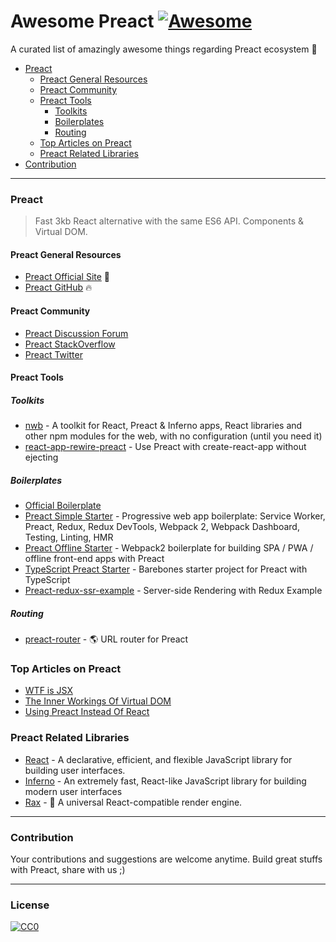 # Awesome Preact [![Awesome](https://cdn.rawgit.com/sindresorhus/awesome/d7305f38d29fed78fa85652e3a63e154dd8e8829/media/badge.svg)](https://github.com/sindresorhus/awesome)
A curated list of amazingly awesome things regarding Preact ecosystem :star2:

- [Preact](#preact)
  - [Preact General Resources](#preact-general-resources)
  - [Preact Community](#preact-community)
  - [Preact Tools](#preact-tools)
    - [Toolkits](#toolkits)
    - [Boilerplates](#boilerplates)
    - [Routing](#routing)
  - [Top Articles on Preact](#top-articles-on-preact)
  - [Preact Related Libraries](#preact-related-libraries)
- [Contribution](#contribution)
  
  
---  
### Preact
> Fast 3kb React alternative with the same ES6 API. Components & Virtual DOM.

#### Preact General Resources
* [Preact Official Site](https://preactjs.com/) :rocket:
* [Preact GitHub](https://github.com/developit/preact) :fire:

#### Preact Community
* [Preact Discussion Forum](https://preact-slack.now.sh)
* [Preact StackOverflow](https://stackoverflow.com/questions/tagged/preact)
* [Preact Twitter](https://twitter.com/preactjs)

#### Preact Tools

##### Toolkits
* [nwb](https://github.com/insin/nwb) - A toolkit for React, Preact & Inferno apps, React libraries and other npm modules for the web, with no configuration (until you need it)
* [react-app-rewire-preact](https://github.com/timarney/react-app-rewired/tree/master/packages/react-app-rewire-preact) - Use Preact with create-react-app without ejecting

##### Boilerplates
* [Official Boilerplate](https://github.com/developit/preact-boilerplate)
* [Preact Simple Starter](https://github.com/ooade/PreactSimpleStarter) - Progressive web app boilerplate: Service Worker, Preact, Redux, Redux DevTools, Webpack 2, Webpack Dashboard, Testing, Linting, HMR
* [Preact Offline Starter](https://github.com/lukeed/preact-starter) - Webpack2 boilerplate for building SPA / PWA / offline front-end apps with Preact
* [TypeScript Preact Starter](https://github.com/nickytonline/ts-preact-starter) - Barebones starter project for Preact with TypeScript
* [Preact-redux-ssr-example](https://github.com/csbun/preact-redux-ssr-example) - Server-side Rendering with Redux Example

##### Routing
* [preact-router](https://github.com/developit/preact-router) - :earth_americas: URL router for Preact

### Top Articles on Preact
* [WTF is JSX](https://jasonformat.com/wtf-is-jsx/)
* [The Inner Workings Of Virtual DOM](https://medium.com/@rajaraodv/the-inner-workings-of-virtual-dom-666ee7ad47cf)
* [Using Preact Instead Of React](https://medium.com/@rajaraodv/using-preact-instead-of-react-70f40f53107c)

### Preact Related Libraries
* [React](https://github.com/facebook/react) - A declarative, efficient, and flexible JavaScript library for building user interfaces.
* [Inferno](https://github.com/infernojs/inferno) - An extremely fast, React-like JavaScript library for building modern user interfaces
* [Rax](https://github.com/alibaba/rax) - :tophat: A universal React-compatible render engine.

---
### Contribution
Your contributions and suggestions are welcome anytime. Build great stuffs with Preact, share with us ;)

---
### License
[![CC0](http://i.creativecommons.org/p/zero/1.0/88x31.png)](http://creativecommons.org/publicdomain/zero/1.0/)

